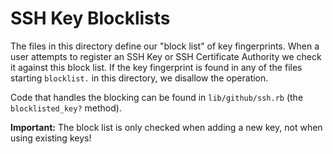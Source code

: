# SSH Key Blocklists

The files in this directory define our "block list" of key fingerprints. When a user attempts to register an SSH Key or SSH Certificate Authority we check it against this block list. If the key fingerprint is found in any of the files starting `blocklist.` in this directory, we disallow the operation.

Code that handles the blocking can be found in `lib/github/ssh.rb` (the `blocklisted_key?` method).

**Important:** The block list is only checked when adding a new key, not when using existing keys!
